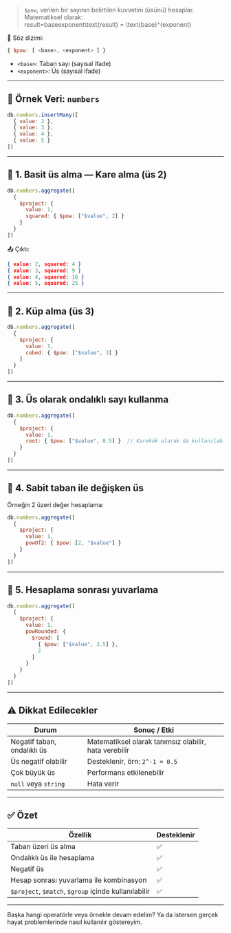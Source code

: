 
> `$pow`, verilen bir sayının belirtilen kuvvetini (üsünü) hesaplar.  
> Matematiksel olarak:  
> result=baseexponent\text{result} = \text{base}^{exponent}

📌 Söz dizimi:

```js
{ $pow: [ <base>, <exponent> ] }
```

- `<base>`: Taban sayı (sayısal ifade)
- `<exponent>`: Üs (sayısal ifade)

---

## 📁 Örnek Veri: `numbers`

```js
db.numbers.insertMany([
  { value: 2 },
  { value: 3 },
  { value: 4 },
  { value: 5 }
])
```

---

## 📌 1. Basit üs alma — Kare alma (üs 2)

```js
db.numbers.aggregate([
  {
    $project: {
      value: 1,
      squared: { $pow: ["$value", 2] }
    }
  }
])
```

📤 Çıktı:

```json
{ value: 2, squared: 4 }
{ value: 3, squared: 9 }
{ value: 4, squared: 16 }
{ value: 5, squared: 25 }
```

---

## 📌 2. Küp alma (üs 3)

```js
db.numbers.aggregate([
  {
    $project: {
      value: 1,
      cubed: { $pow: ["$value", 3] }
    }
  }
])
```

---

## 📌 3. Üs olarak ondalıklı sayı kullanma

```js
db.numbers.aggregate([
  {
    $project: {
      value: 1,
      root: { $pow: ["$value", 0.5] }  // Karekök olarak da kullanılabilir
    }
  }
])
```

---

## 📌 4. Sabit taban ile değişken üs

Örneğin 2 üzeri değer hesaplama:

```js
db.numbers.aggregate([
  {
    $project: {
      value: 1,
      powOf2: { $pow: [2, "$value"] }
    }
  }
])
```

---

## 📌 5. Hesaplama sonrası yuvarlama

```js
db.numbers.aggregate([
  {
    $project: {
      value: 1,
      powRounded: {
        $round: [
          { $pow: ["$value", 2.5] },
          2
        ]
      }
    }
  }
])
```

---

## ⚠️ Dikkat Edilecekler

|Durum|Sonuç / Etki|
|---|---|
|Negatif taban, ondalıklı üs|Matematiksel olarak tanımsız olabilir, hata verebilir|
|Üs negatif olabilir|Desteklenir, örn: `2^-1 = 0.5`|
|Çok büyük üs|Performans etkilenebilir|
|`null` veya `string`|Hata verir|

---

## ✅ Özet

|Özellik|Desteklenir|
|---|---|
|Taban üzeri üs alma|✅|
|Ondalıklı üs ile hesaplama|✅|
|Negatif üs|✅|
|Hesap sonrası yuvarlama ile kombinasyon|✅|
|`$project`, `$match`, `$group` içinde kullanılabilir|✅|

---

Başka hangi operatörle veya örnekle devam edelim? Ya da istersen gerçek hayat problemlerinde nasıl kullanılır göstereyim.